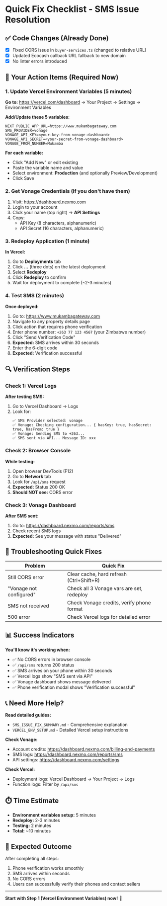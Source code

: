 # Quick Fix Checklist - SMS Issue Resolution

## ✅ Code Changes (Already Done)
- [x] Fixed CORS issue in `buyer-services.ts` (changed to relative URL)
- [x] Updated Ecocash callback URL fallback to new domain
- [x] No linter errors introduced

## 🔧 Your Action Items (Required Now)

### 1. Update Vercel Environment Variables (5 minutes)

**Go to:** https://vercel.com/dashboard → Your Project → Settings → Environment Variables

**Add/Update these 5 variables:**

```env
NEXT_PUBLIC_APP_URL=https://www.mukambagateway.com
SMS_PROVIDER=vonage
VONAGE_API_KEY=<your-key-from-vonage-dashboard>
VONAGE_API_SECRET=<your-secret-from-vonage-dashboard>
VONAGE_FROM_NUMBER=Mukamba
```

**For each variable:**
- Click "Add New" or edit existing
- Paste the variable name and value
- Select environment: **Production** (and optionally Preview/Development)
- Click Save

### 2. Get Vonage Credentials (If you don't have them)

1. Visit: https://dashboard.nexmo.com
2. Login to your account
3. Click your name (top right) → **API Settings**
4. Copy:
   - API Key (8 characters, alphanumeric)
   - API Secret (16 characters, alphanumeric)

### 3. Redeploy Application (1 minute)

**In Vercel:**
1. Go to **Deployments** tab
2. Click **...** (three dots) on the latest deployment
3. Select **Redeploy**
4. Click **Redeploy** to confirm
5. Wait for deployment to complete (~2-3 minutes)

### 4. Test SMS (2 minutes)

**Once deployed:**
1. Go to: https://www.mukambagateway.com
2. Navigate to any property details page
3. Click action that requires phone verification
4. Enter phone number: `+263 77 123 4567` (your Zimbabwe number)
5. Click "Send Verification Code"
6. **Expected:** SMS arrives within 30 seconds
7. Enter the 6-digit code
8. **Expected:** Verification successful

## 🔍 Verification Steps

### Check 1: Vercel Logs
**After testing SMS:**
1. Go to Vercel Dashboard → Logs
2. Look for:
   ```
   ✅ SMS Provider selected: vonage
   ✅ Vonage: Checking configuration... { hasKey: true, hasSecret: true, hasFrom: true }
   ✅ Vonage: Sending SMS to +263...
   ✅ SMS sent via API... Message ID: xxx
   ```

### Check 2: Browser Console
**While testing:**
1. Open browser DevTools (F12)
2. Go to **Network** tab
3. Look for `/api/sms` request
4. **Expected:** Status 200 OK
5. **Should NOT see:** CORS error

### Check 3: Vonage Dashboard
**After SMS sent:**
1. Go to: https://dashboard.nexmo.com/reports/sms
2. Check recent SMS logs
3. **Expected:** See your message with status "Delivered"

## 🚨 Troubleshooting Quick Fixes

| Problem | Quick Fix |
|---------|-----------|
| Still CORS error | Clear cache, hard refresh (Ctrl+Shift+R) |
| "Vonage not configured" | Check all 3 Vonage vars are set, redeploy |
| SMS not received | Check Vonage credits, verify phone format |
| 500 error | Check Vercel logs for detailed error |

## 📊 Success Indicators

**You'll know it's working when:**
- ✅ No CORS errors in browser console
- ✅ `/api/sms` returns 200 status
- ✅ SMS arrives on your phone within 30 seconds
- ✅ Vercel logs show "SMS sent via API"
- ✅ Vonage dashboard shows message delivered
- ✅ Phone verification modal shows "Verification successful"

## 📞 Need More Help?

**Read detailed guides:**
- `SMS_ISSUE_FIX_SUMMARY.md` - Comprehensive explanation
- `VERCEL_ENV_SETUP.md` - Detailed Vercel setup instructions

**Check Vonage:**
- Account credits: https://dashboard.nexmo.com/billing-and-payments
- SMS logs: https://dashboard.nexmo.com/reports/sms
- API settings: https://dashboard.nexmo.com/settings

**Check Vercel:**
- Deployment logs: Vercel Dashboard → Your Project → Logs
- Function logs: Filter by `/api/sms`

## ⏱️ Time Estimate

- **Environment variables setup:** 5 minutes
- **Redeploy:** 2-3 minutes
- **Testing:** 2 minutes
- **Total:** ~10 minutes

## 🎯 Expected Outcome

After completing all steps:
1. Phone verification works smoothly
2. SMS arrives within seconds
3. No CORS errors
4. Users can successfully verify their phones and contact sellers

---

**Start with Step 1 (Vercel Environment Variables) now!** 🚀






